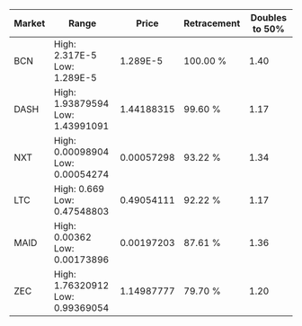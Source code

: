 | Market | Range | Price| Retracement | Doubles to 50% |
| --- | --- | --- | --- | --- |
| BCN | High: 2.317E-5<br />Low: 1.289E-5 | 1.289E-5 | 100.00 % | 1.40 |
| DASH | High: 1.93879594<br />Low: 1.43991091 | 1.44188315 | 99.60 % | 1.17 |
| NXT | High: 0.00098904<br />Low: 0.00054274 | 0.00057298 | 93.22 % | 1.34 |
| LTC | High: 0.669<br />Low: 0.47548803 | 0.49054111 | 92.22 % | 1.17 |
| MAID | High: 0.00362<br />Low: 0.00173896 | 0.00197203 | 87.61 % | 1.36 |
| ZEC | High: 1.76320912<br />Low: 0.99369054 | 1.14987777 | 79.70 % | 1.20 |
